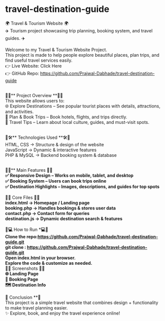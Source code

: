 # travel-destination-guide
🌍 Travel & Tourism Website 🌍 <br>
✈️ Tourism project showcasing trip planning, booking system, and travel guides. ✈️<br>

Welcome to my Travel & Tourism Website Project.<br>
This project is made to help people explore beautiful places, plan trips, and find useful travel services easily.<br>
👉 Live Website: Click Here<br>
👉 GitHub Repo: https://github.com/Prajwal-Dabhade/travel-destination-guide<br><br>

🌟📌** Project Overview **📌🌟<br>
This website allows users to:<br>
🌐 Explore Destinations – See popular tourist places with details, attractions, and activities.<br>
🧳 Plan & Book Trips – Book hotels, flights, and trips directly.<br>
📖 Travel Tips – Learn about local culture, guides, and must-visit spots.<br><br>

🌟🛠️** Technologies Used **🛠️🌟<br>
HTML, CSS → Structure & design of the website<br>
JavaScript → Dynamic & interactive features<br>
PHP & MySQL → Backend booking system & database<br><br>

🌟🚀** Main Features **🚀🌟<br>
✅ Responsive Design – Works on mobile, tablet, and desktop<br>
✅ Booking System – Users can book trips online<br>
✅ Destination Highlights – Images, descriptions, and guides for top spots<br><br>
🌟📂** Core Files **📂🌟<br>
index.html → Homepage / Landing page<br>
booking.php → Handles bookings & stores user data<br>
contact.php → Contact form for queries<br>
destination.js → Dynamic destination search & features<br><br>
🌟💻** How to Run ***💻🌟<br>
Clone the repo:https://github.com/Prajwal-Dabhade/travel-destination-guide.git<br>
git clone : https://github.com/Prajwal-Dabhade/travel-destination-guide.git<br>
Open index.html in your browser.<br>
Explore the code & customize as needed.<br>
🌟📸** Screenshots **📸🌟<br>
🌐 Landing Page<br>
📅 Booking Page<br>
🗺️ Destination Info<br><br>
🌟** Conclusion **🌟<br>
This project is a simple travel website that combines design + functionality to make travel planning easier.<br>
✨ Explore, book, and enjoy the travel experience online!
